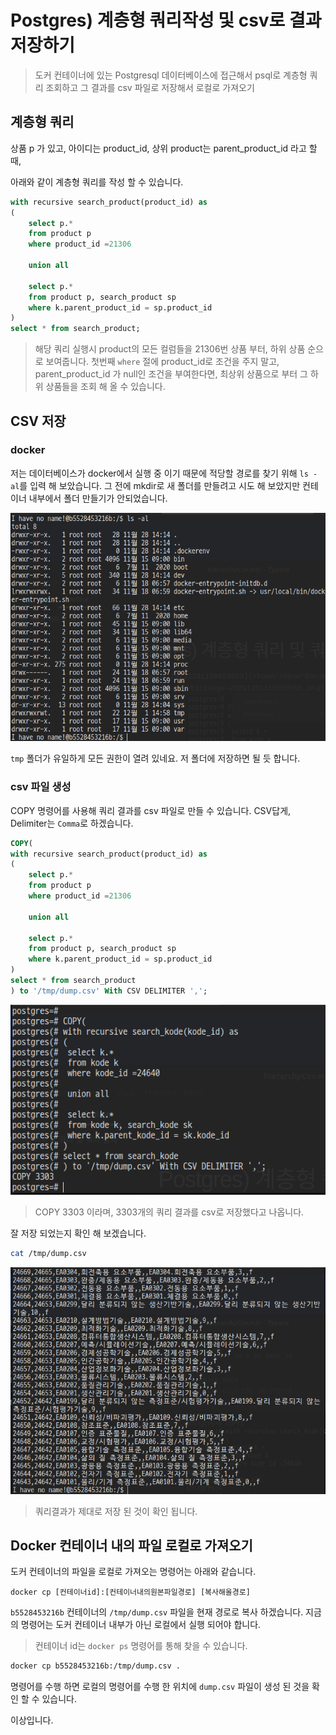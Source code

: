 # Postgres) 계층형 쿼리작성 및 csv로 결과 저장하기

> 도커 컨테이너에 있는 Postgresql 데이터베이스에 접근해서 psql로 계층형 쿼리 조회하고 그  결과를 csv 파일로 저장해서 로컬로 가져오기

## 계층형 쿼리

상품 p 가 있고, 아이디는 product_id, 상위 product는 parent_product_id 라고 할 때,

아래와 같이 계층형 쿼리를 작성 할 수 있습니다.

```sql
with recursive search_product(product_id) as
(
	select p.*
	from product p 
	where product_id =21306
	
	union all
	
	select p.*
	from product p, search_product sp
	where k.parent_product_id = sp.product_id
)
select * from search_product;
```

> 해당 쿼리 실행시 product의 모든 컬럼들을 21306번 상품 부터, 하위 상품 순으로 보여줍니다. 첫번째 `where` 절에 product_id로 조건을 주지 말고, parent_product_id 가 null인 조건을 부여한다면, 최상위 상품으로 부터 그 하위 상품들을 조회 해 올 수 있습니다.



## CSV 저장

### docker

저는 데이터베이스가 docker에서 실행 중 이기 때문에 적당할 경로를 찾기 위해 `ls -al`를 입력 해 보았습니다. 그 전에 mkdir로 새 폴더를 만들려고 시도 해 보았지만 컨테이너 내부에서 폴더 만들기가 안되었습니다.

![image-20211201150200838](https://raw.githubusercontent.com/Shane-Park/mdblog/main/backend/db/postgres/hierarchyCsv.assets/image-20211201150200838.png)

`tmp` 폴더가 유일하게 모든 권한이 열려 있네요. 저 폴더에 저장하면 될 듯 합니다.

### csv 파일 생성

COPY 명령어를 사용해 쿼리 결과를 csv 파일로 만들 수 있습니다. CSV답게, Delimiter는 `Comma`로 하겠습니다.

```sql
COPY(
with recursive search_product(product_id) as
(
	select p.*
	from product p 
	where product_id =21306
	
	union all
	
	select p.*
	from product p, search_product sp
	where k.parent_product_id = sp.product_id
)
select * from search_product
) to '/tmp/dump.csv' With CSV DELIMITER ',';

```

![image-20211201150059655](https://raw.githubusercontent.com/Shane-Park/mdblog/main/backend/db/postgres/hierarchyCsv.assets/image-20211201150059655.png)

>  COPY 3303 이라며, 3303개의 쿼리 결과를 csv로 저장했다고 나옵니다.

잘 저장 되었는지 확인 해 보겠습니다.

```bash
cat /tmp/dump.csv
```

![image-20211201150434700](https://raw.githubusercontent.com/Shane-Park/mdblog/main/backend/db/postgres/hierarchyCsv.assets/image-20211201150434700.png)

> 쿼리결과가 제대로 저장 된 것이 확인 됩니다.

## Docker 컨테이너 내의 파일 로컬로 가져오기

도커 컨테이너의 파일을 로컬로 가져오는 명령어는 아래와 같습니다.

`docker cp [컨테이너id]:[컨테이너내의원본파일경로] [복사해올경로]`

`b5528453216b` 컨테이너의 `/tmp/dump.csv` 파일을 현재 경로로 복사 하겠습니다. 지금의 명령어는 도커 컨테이너 내부가 아닌 로컬에서 실행 되어야 합니다.

> 컨테이너 id는 `docker ps` 명령어를 통해 찾을 수 있습니다.

```bash
docker cp b5528453216b:/tmp/dump.csv .
```

명령어를 수행 하면 로컬의 명령어를 수행 한 위치에 `dump.csv` 파일이 생성 된 것을 확인 할 수 있습니다.

이상입니다.